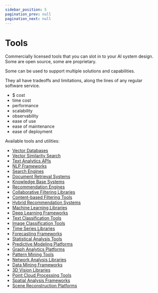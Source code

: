 ```yaml
---
sidebar_position: 5
pagination_prev: null
pagination_next: null
---
```


# Tools

Commercially licensed tools that you can slot in to your AI system design. \
Some are open source, some are proprietary.

Some can be used to support multiple solutions and capabilities.

They all have tradeoffs and limitations, along the lines of any regular software service.

- $ cost
- time cost
- performance
- scalability
- observability
- ease of use
- ease of maintenance
- ease of deployment

Available tools and utilities:

- [Vector Databases](./vector-databases.md)
- [Vector Similarity Search](./vector-similarity-search.md)
- [Text Analytics APIs](./text-analytics-apis.md)
- [NLP Frameworks](./nlp-frameworks.md)
- [Search Engines](./search-engines.md)
- [Document Retrieval Systems](./document-retrieval-systems.md)
- [Knowledge Base Systems](./knowledge-base-systems.md)
- [Recommendation Engines](./recommendation-engines.md)
- [Collaborative Filtering Libraries](./collaborative-filtering-libraries.md)
- [Content-based Filtering Tools](./content-based-filtering-tools.md)
- [Hybrid Recommendation Systems](./hybrid-recommendation-systems.md)
- [Machine Learning Libraries](./machine-learning-libraries.md)
- [Deep Learning Frameworks](./deep-learning-frameworks.md)
- [Text Classification Tools](./text-classification-tools.md)
- [Image Classification Tools](./image-classification-tools.md)
- [Time Series Libraries](./time-series-libraries.md)
- [Forecasting Frameworks](./forecasting-frameworks.md)
- [Statistical Analysis Tools](./statistical-analysis-tools.md)
- [Predictive Modeling Platforms](./predictive-modeling-platforms.md)
- [Graph Analytics Platforms](./graph-analytics-platforms.md)
- [Pattern Mining Tools](./pattern-mining-tools.md)
- [Network Analysis Libraries](./network-analysis-libraries.md)
- [Data Mining Frameworks](./data-mining-frameworks.md)
- [3D Vision Libraries](./3d-vision-libraries.md)
- [Point Cloud Processing Tools](./point-cloud-processing-tools.md)
- [Spatial Analysis Frameworks](./spatial-analysis-frameworks.md)
- [Scene Reconstruction Platforms](./scene-reconstruction-platforms.md)
